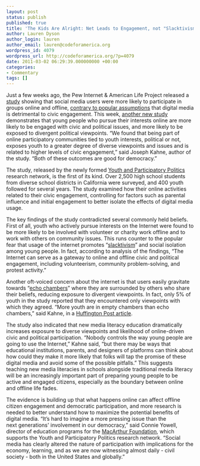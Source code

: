 ```yaml
---
layout: post
status: publish
published: true
title: 'The Kids Are Alright: Net Leads to Engagement, not "Slacktivism"'
author: Lauren Dyson
author_login: lauren
author_email: lauren@codeforamerica.org
wordpress_id: 4079
wordpress_url: http://codeforamerica.org/?p=4079
date: 2011-03-02 06:29:39.000000000 +00:00
categories:
- Commentary
tags: []
---
```

Just a few weeks ago, the Pew Internet &amp; American Life Project released a <a href="http://pewinternet.org/Reports/2011/The-Social-Side-of-the-Internet.aspx">study</a> showing that social media users were more likely to participate in groups online and offline, <a href="http://codeforamerica.org/2011/02/07/the-internet-and-civic-participation-what-the-pew-study-tells-us/">contrary to popular assumptions</a> that digital media is detrimental to civic engagement. This week, <a href="http://ypp.dmlcentral.net/content/does-internet-make-more-engaged-citizens-many-youth-answer-yes-according-new-study-civic-lea">another new study</a> demonstrates that young people who pursue their interests online are more likely to be engaged with civic and political issues, and more likely to be exposed to divergent political viewpoints. “We found that being part of online participatory communities tied to youth interests, political or not, exposes youth to a greater degree of diverse viewpoints and issues and is related to higher levels of civic engagement,” said Joseph Kahne, author of the study. “Both of these outcomes are good for democracy.”

The study, released by the newly formed <a href="http://ypp.dmlcentral.net/">Youth and Participatory Politics</a> research network, is the first of its kind. Over 2,500 high school students from diverse school districts in California were surveyed, and 400 youth followed for several years. The study examined how their online activities related to their civic engagement, controlling for factors such as parental influence and initial engagement to better isolate the effects of digital media usage.

The key findings of the study contradicted several commonly held beliefs. First of all, youth who actively pursue interests on the Internet were found to be more likely to be involved with volunteer or charity work offline and to work with others on community issues. This runs counter to the popular fear that usage of the internet promotes “<a href="http://en.wikipedia.org/wiki/Slacktivism">slacktivism</a>” and social isolation among young people. In fact, according to analysis of the findings, “The Internet can serve as a gateway to online and offline civic and political engagement, including volunteerism, community problem-solving, and protest activity.”

Another oft-voiced concern about the internet is that users easily gravitate towards “<a href="http://www.pbs.org/newshour/bb/media/jan-june10/miller_06-01.html">echo chambers</a>” where they are surrounded by others who share their beliefs, reducing exposure to divergent viewpoints. In fact, only 5% of youth in the study reported that they encountered only viewpoints with which they agreed. “More youth are in empty chambers than echo chambers,” said Kahne, in a <a href="http://www.huffingtonpost.com/joseph-kahne/is-the-virtual-world-good_b_827064.html">Huffington Post article</a>.

The study also indicated that new media literacy education dramatically increases exposure to diverse viewpoints and likelihood of online-driven civic and political participation. “Nobody controls the way young people are going to use the Internet,” Kahne said, “but there may be ways that educational institutions, parents, and designers of platforms can think about how could they make it more likely that folks will tap the promise of these digital media and avoid some of the possible pitfalls.” This suggests teaching new media literacies in schools alongside traditional media literacy will be an increasingly important part of preparing young people to be active and engaged citizens, especially as the boundary between online and offline life fades.

The evidence is building up that what happens online can affect offline citizen engagement and democratic participation, and more research is needed to better understand how to maximize the potential benefits of digital media. “It’s hard to imagine a more pressing issue than the next generations' involvement in our democracy,” said Connie Yowell, director of education programs for the <a href="http://www.macfound.org/site/c.lkLXJ8MQKrH/b.3599935/k.1648/John_D__Catherine_T_MacArthur_Foundation.htm">MacArthur Foundation</a>, which supports the Youth and Participatory Politics research network. “Social media has clearly altered the nature of participation with implications for the economy, learning, and as we are now witnessing almost daily - civil society - both in the United States and globally.”
